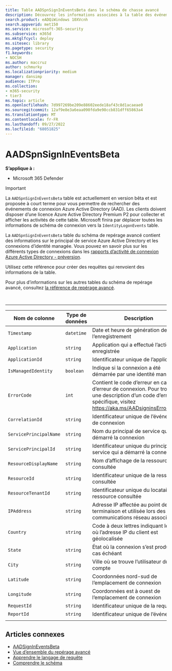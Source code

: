 ```yaml
---
title: Table AADSpnSignInEventsBeta dans le schéma de chasse avancé
description: Découvrez les informations associées à la table des événements de connexion au principal de service et à l’identité managée d’Azure Active Directory.
search.product: eADQiWindows 10XVcnh
search.appverid: met150
ms.service: microsoft-365-security
ms.subservice: m365d
ms.mktglfcycl: deploy
ms.sitesec: library
ms.pagetype: security
f1.keywords:
- NOCSH
ms.author: maccruz
author: schmurky
ms.localizationpriority: medium
manager: dansimp
audience: ITPro
ms.collection:
- m365-security
- tier3
ms.topic: article
ms.openlocfilehash: 7d997269be209e88602eede18af43c8d1acaeae0
ms.sourcegitcommit: 12af9e8e3a6eaa090fda9e98ccb831dff65863a4
ms.translationtype: MT
ms.contentlocale: fr-FR
ms.lasthandoff: 09/27/2022
ms.locfileid: "68051825"
---
```

# <a name="aadspnsignineventsbeta"></a>AADSpnSignInEventsBeta

**S’applique à :**
- Microsoft 365 Defender

> [!IMPORTANT]
> La `AADSpnSignInEventsBeta` table est actuellement en version bêta et est proposée à court terme pour vous permettre de rechercher des événements de connexion Azure Active Directory (AAD). Les clients doivent disposer d’une licence Azure Active Directory Premium P2 pour collecter et afficher les activités de cette table. Microsoft finira par déplacer toutes les informations de schéma de connexion vers la `IdentityLogonEvents` table.

La `AADSpnSignInEventsBeta` table du schéma de repérage avancé contient des informations sur le principal de service Azure Active Directory et les connexions d’identité managée. Vous pouvez en savoir plus sur les différents types de connexions dans les [rapports d’activité de connexion Azure Active Directory - préversion](/azure/active-directory/reports-monitoring/concept-all-sign-ins).

Utilisez cette référence pour créer des requêtes qui renvoient des informations de la table.

Pour plus d’informations sur les autres tables du schéma de repérage avancé, consultez [la référence de repérage avancé](/windows/security/threat-protection/microsoft-defender-atp/advanced-hunting-reference).

<br>

****

|Nom de colonne|Type de données|Description|
|---|---|---|
|`Timestamp`|`datetime`|Date et heure de génération de l’enregistrement|
|`Application`|`string`|Application qui a effectué l’action enregistrée|
|`ApplicationId`|`string`|Identificateur unique de l’application|
|`IsManagedIdentity`|`boolean`|Indique si la connexion a été démarrée par une identité managée|
|`ErrorCode`|`int`|Contient le code d’erreur en cas d’erreur de connexion. Pour trouver une description d’un code d’erreur spécifique, visitez <https://aka.ms/AADsigninsErrorCodes>.|
|`CorrelationId`|`string`|Identificateur unique de l’événement de connexion|
|`ServicePrincipalName`|`string`|Nom du principal de service qui a démarré la connexion|
|`ServicePrincipalId`|`string`|Identificateur unique du principal de service qui a démarré la connexion|
|`ResourceDisplayName`|`string`|Nom d’affichage de la ressource consultée|
|`ResourceId`|`string`|Identificateur unique de la ressource consultée|
|`ResourceTenantId`|`string`|Identificateur unique du locataire de la ressource consultée|
|`IPAddress`|`string`|Adresse IP affectée au point de terminaison et utilisée lors des communications réseau associées|
|`Country`|`string`|Code à deux lettres indiquant le pays où l’adresse IP du client est géolocalisée|
|`State`|`string`|État où la connexion s’est produite, le cas échéant|
|`City`|`string`|Ville où se trouve l’utilisateur du compte|
|`Latitude`|`string`|Coordonnées nord-sud de l’emplacement de connexion|
|`Longitude`|`string`|Coordonnées est à ouest de l’emplacement de connexion|
|`RequestId`|`string`|Identificateur unique de la requête|
|`ReportId`|`string`|Identificateur unique de l’événement|
||||

## <a name="related-articles"></a>Articles connexes

- [AADSignInEventsBeta](./advanced-hunting-aadsignineventsbeta-table.md)
- [Vue d’ensemble du repérage avancé](/windows/security/threat-protection/microsoft-defender-atp/advanced-hunting-overview)
- [Apprendre le langage de requête](/windows/security/threat-protection/microsoft-defender-atp/advanced-hunting-query-language)
- [Comprendre le schéma](/windows/security/threat-protection/microsoft-defender-atp/advanced-hunting-schema-reference)
